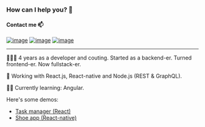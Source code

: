 ### How can I help you? 👋

<!-- icons  -->

#### Contact me 📫

[![image](https://gist.githubusercontent.com/radualex/049ed128dde3652f0ecea8726887a2f6/raw/873c95fa61c3e31dfd4cf1e2fc159b0d82f52dba/icons8-gmail.svg)](mailto:radu.stoica1994@gmail.com)
[![image](https://gist.githubusercontent.com/radualex/41284d44de5d3feac79aa446a633cc20/raw/31a8b9f425fbbe2d2ff8f19a287d2d6a6a69c6b0/icons8-linkedin.svg)](https://www.linkedin.com/in/rastoica)
[![image](https://gist.githubusercontent.com/radualex/51de7bfd86b262fec6509eecdafa5a90/raw/3b837e609b3cc263d396cbd78bedab38f930a509/icons8-twitter.svg)](https://www.twitter.com/Al_Radu)

---

👨🏻‍💻 4 years as a developer and couting. Started as a backend-er. Turned frontend-er. Now fullstack-er.

💼 Working with React.js, React-native and Node.js (REST & GraphQL).

🙇‍♂️ Currently learning: Angular.

Here's some demos:
* [Task manager (React)](https://taskmanager-radu.netlify.app/)
* [Shoe app (React-native)](https://inspiring-kilby-1b40df.netlify.app/)

<!--
**radualex/radualex** is a ✨ _special_ ✨ repository because its `README.md` (this file) appears on your GitHub profile.

Here are some ideas to get you started:

- 🔭 I’m currently working on ...
- 🌱 I’m currently learning ...
- 👯 I’m looking to collaborate on ...
- 🤔 I’m looking for help with ...
- 💬 Ask me about ...
- 📫 How to reach me: ...
- 😄 Pronouns: ...
- ⚡ Fun fact: ...
-->
